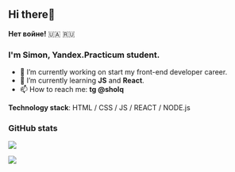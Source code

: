 ## Hi there👋
**Нет войне!** 🇺🇦 🇷🇺

<!--
**sholq/sholq** is a ✨ _special_ ✨ repository because its `README.md` (this file) appears on your GitHub profile.

Here are some ideas to get you started:

- 🔭 I’m currently working on ...
- 🌱 I’m currently learning ...
- 👯 I’m looking to collaborate on ...
- 🤔 I’m looking for help with ...
- 💬 Ask me about ...
- 📫 How to reach me: ...
- 😄 Pronouns: ...
- ⚡ Fun fact: ...

[![Top Langs](https://github-readme-stats.vercel.app/api/top-langs/?username=sholq)](https://github.com/sholq/github-readme-stats) 
-->

### **I'm Simon, Yandex.Practicum student.**

- 🔭 I’m currently working on start my front-end developer career.
- 🌱 I’m currently learning **JS** and **React**.
- 📫 How to reach me: **tg @sholq**

**Technology stack**: HTML / CSS / JS / REACT / NODE.js

### GitHub stats

[![](https://github-readme-stats.vercel.app/api?username=sholq)](https://github.com/sholq/github-readme-stats)

![](https://github-profile-summary-cards.vercel.app/api/cards/profile-details?username=sholq&theme=default)
